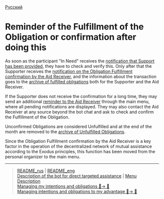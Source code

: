 [Русский](../../documents/actions/confirmation_of_transfer.md)

# Reminder of the Fulfillment of the Obligation or confirmation after doing this

As soon as the participant "In Need" receives the [notification that Support has been provided](../notifications/obl_fulfilled.md), they have to check and verify this. Only after that the Supporter receives the [notification on the Obligation Fulfillment confirmation by the Aid Receiver](../notifications/obl_received.md), and the information about the transaction goes to the [archive of fulfilled obligations](archive_my.md) both for the Supporter and the Aid Receiver.

If the Supporter does not receive the confirmation for a long time, they may send an additional [reminder to the Aid Receiver](../notifications/reminder_to_confirm.md) through the main menu, where all pending notifications are displayed. They may also contact the Aid Receiver at any source beyond the bot chat and ask to check and confirm the Fulfillment of the Obligation.

Unconfirmed Obligations are considered Unfulfilled and at the end of the month are removed to the [archive of Unfulfilled Obligations](archive.md).

Since the Obligation Fulfillment confirmation by the Aid Receiver is a key factor in the operation of the decentralized network of mutual assistance according to the Exodus principles, this function has been moved from the personal organizer to the main menu.

---
> [README_rus](../../README.md)  |  [README_eng](../../README_eng.md)     
> [Description of the bot for direct targeted assistance](../../documents_eng/index.md)   | [Menu Description](../faq/menu.md)  
> [Managing my intentions and obligations 👤-> 👥](../actions/show_int_obl.md)  
> [Managing intentions and obligations to my advantage 👥-> 👤](../actions/show_int_obl_for_me.md) 

